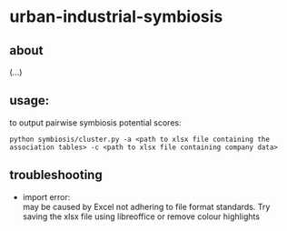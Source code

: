 # urban-industrial-symbiosis

## about
(...)

## usage:
to output pairwise symbiosis potential scores:
```
python symbiosis/cluster.py -a <path to xlsx file containing the association tables> -c <path to xlsx file containing company data> 
```

## troubleshooting
*  import error:  
   may be caused by Excel not adhering to file format standards. Try saving the xlsx file using libreoffice or remove colour highlights
